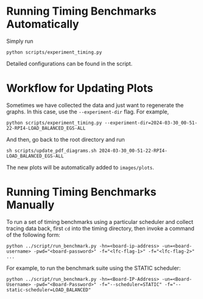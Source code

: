# Running Timing Benchmarks Automatically
Simply run
```
python scripts/experiment_timing.py
```
Detailed configurations can be found in the script.

# Workflow for Updating Plots
Sometimes we have collected the data and just want to regenerate the graphs. In
this case, use the `--experiment-dir` flag. For example,
```
python scripts/experiment_timing.py --experiment-dir=2024-03-30_00-51-22-RPI4-LOAD_BALANCED_EGS-ALL
```
And then, go back to the root directory and run
```
sh scripts/update_pdf_diagrams.sh 2024-03-30_00-51-22-RPI4-LOAD_BALANCED_EGS-ALL
```
The new plots will be automatically added to `images/plots`.

# Running Timing Benchmarks Manually
To run a set of timing benchmarks using a particular scheduler and collect
tracing data back, first `cd` into the timing directory, then invoke a command
of the following form:
```
python ../script/run_benchmark.py -hn=<board-ip-address> -un=<board-username> -pwd="<board-password>" -f="<lfc-flag-1>" -f="<lfc-flag-2>" ...
```

For example, to run the benchmark suite using the STATIC scheduler:
```
python ../script/run_benchmark.py -hn=<Board-IP-Address> -un=<Board-Username> -pwd="<Board-Password>" -f="--scheduler=STATIC" -f="--static-scheduler=LOAD_BALANCED"
```

